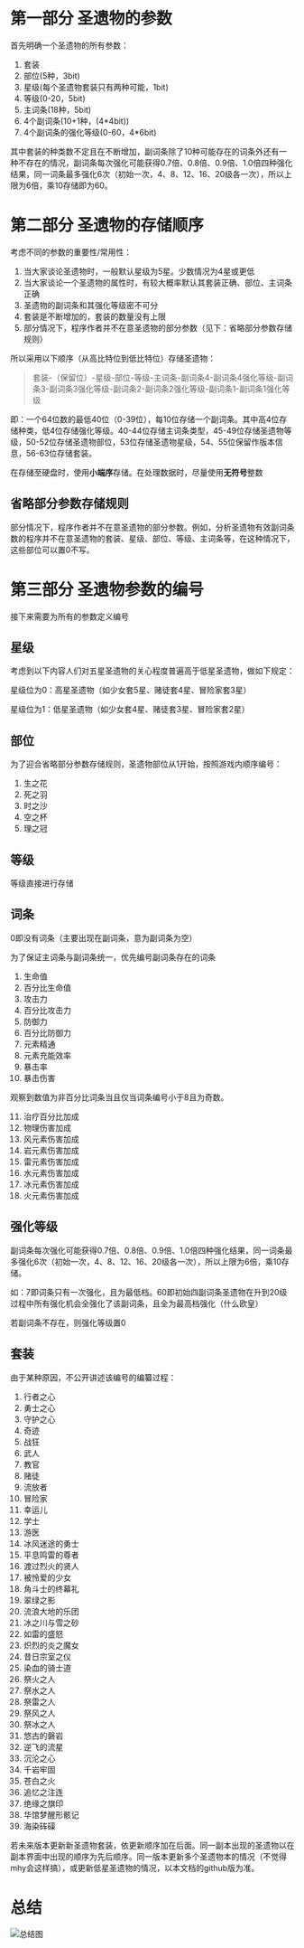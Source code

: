 # 第一部分 圣遗物的参数

首先明确一个圣遗物的所有参数：

1. 套装
2. 部位(5种，3bit)
3. 星级(每个圣遗物套装只有两种可能，1bit)
4. 等级(0-20，5bit)
5. 主词条(18种，5bit)
6. 4个副词条(10+1种，(4*4bit))
7. 4个副词条的强化等级(0-60，4*6bit)

其中套装的种类数不定且在不断增加，副词条除了10种可能存在的词条外还有一种不存在的情况，副词条每次强化可能获得0.7倍、0.8倍、0.9倍、1.0倍四种强化结果，同一词条最多强化6次（初始一次，4、8、12、16、20级各一次），所以上限为6倍，乘10存储即为60。

# 第二部分 圣遗物的存储顺序

考虑不同的参数的重要性/常用性：

1. 当大家谈论圣遗物时，一般默认星级为5星。少数情况为4星或更低
2. 当大家谈论一个圣遗物的属性时，有较大概率默认其套装正确、部位、主词条正确
3. 圣遗物的副词条和其强化等级密不可分
4. 套装是不断增加的，套装的数量没有上限
5. 部分情况下，程序作者并不在意圣遗物的部分参数（见下：省略部分参数存储规则）

所以采用以下顺序（从高比特位到低比特位）存储圣遗物：

>  套装-（保留位）-星级-部位-等级-主词条-副词条4-副词条4强化等级-副词条3-副词条3强化等级-副词条2-副词条2强化等级-副词条1-副词条1强化等级

即：一个64位数的最低40位（0-39位），每10位存储一个副词条。其中高4位存储种类，低4位存储强化等级。40-44位存储主词条类型，45-49位存储圣遗物等级，50-52位存储圣遗物部位，53位存储圣遗物星级，54、55位保留作版本信息，56-63位存储套装。

在存储至硬盘时，使用**小端序**存储。在处理数据时，尽量使用**无符号**整数

## 省略部分参数存储规则

部分情况下，程序作者并不在意圣遗物的部分参数。例如，分析圣遗物有效副词条数的程序并不在意圣遗物的套装、星级、部位、等级、主词条等，在这种情况下，这些部位可以置0不写。

# 第三部分 圣遗物参数的编号

接下来需要为所有的参数定义编号

## 星级

考虑到以下内容人们对五星圣遗物的关心程度普遍高于低星圣遗物，做如下规定：

星级位为0：高星圣遗物（如少女套5星、赌徒套4星、冒险家套3星）

星级位为1：低星圣遗物（如少女套4星、赌徒套3星、冒险家套2星）

## 部位

为了迎合省略部分参数存储规则，圣遗物部位从1开始，按照游戏内顺序编号：

1. 生之花
2. 死之羽
3. 时之沙
4. 空之杯
5. 理之冠

## 等级

等级直接进行存储

## 词条

0即没有词条（主要出现在副词条，意为副词条为空）

为了保证主词条与副词条统一，优先编号副词条存在的词条

1. 生命值
2. 百分比生命值
3. 攻击力
4. 百分比攻击力
5. 防御力
6. 百分比防御力
7. 元素精通
8. 元素充能效率
9. 暴击率
10. 暴击伤害

观察到数值为非百分比词条当且仅当词条编号小于8且为奇数。

11. 治疗百分比加成
12. 物理伤害加成
13. 风元素伤害加成
14. 岩元素伤害加成
15. 雷元素伤害加成
16. 水元素伤害加成
17. 冰元素伤害加成
18. 火元素伤害加成

## 强化等级

副词条每次强化可能获得0.7倍、0.8倍、0.9倍、1.0倍四种强化结果，同一词条最多强化6次（初始一次，4、8、12、16、20级各一次），所以上限为6倍，乘10存储。

如：7即词条只有一次强化，且为最低档。60即初始四副词条圣遗物在升到20级过程中所有强化机会全强化了该副词条，且全为最高档强化（什么欧皇）

若副词条不存在，则强化等级置0

## 套装

由于某种原因，不公开讲述该编号的编纂过程：

1. 行者之心
2. 勇士之心
3. 守护之心
4. 奇迹
5. 战狂
6. 武人
7. 教官
8. 赌徒
9. 流放者
10. 冒险家
11. 幸运儿
12. 学士
13. 游医
14. 冰风迷途的勇士
15. 平息鸣雷的尊者
16. 渡过烈火的贤人
17. 被怜爱的少女
18. 角斗士的终幕礼
19. 翠绿之影
20. 流浪大地的乐团
21. 冰之川与雪之砂
22. 如雷的盛怒
23. 炽烈的炎之魔女
24. 昔日宗室之仪
25. 染血的骑士道
26. 祭火之人
27. 祭水之人
28. 祭雷之人
29. 祭风之人
30. 祭冰之人
31. 悠古的磐岩
32. 逆飞的流星
33. 沉沦之心
34. 千岩牢固
35. 苍白之火
36. 追忆之注连
37. 绝缘之旗印
38. 华馆梦醒形骸记
39. 海染砗磲

若未来版本更新新圣遗物套装，依更新顺序加在后面。同一副本出现的圣遗物以在副本界面中出现的顺序为先后顺序。同一版本更新多个圣遗物本的情况（不觉得mhy会这样搞），或更新低星圣遗物的情况，以本文档的github版为准。

# 总结

![总结图](E:%5CUsers%5CVCode%5CDesktop%5C%E5%8E%9F%E7%A5%9E%5CREADME.assets%5C%E6%80%BB%E7%BB%93%E5%9B%BE.png)
